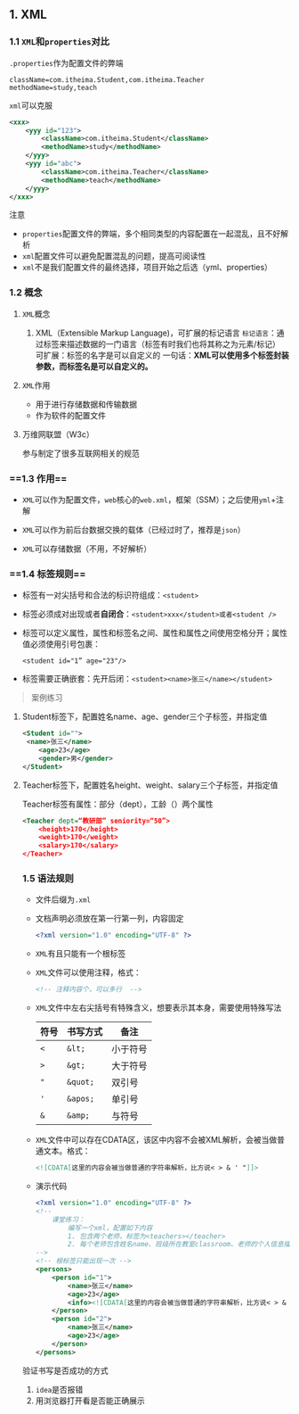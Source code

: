## 1. XML

### 1.1 `XML`和`properties`对比

`.properties`作为配置文件的弊端

```properties
className=com.itheima.Student,com.itheima.Teacher
methodName=study,teach
```

`xml`可以克服

```xml
<xxx>
    <yyy id="123">
        <className>com.itheima.Student</className>
        <methodName>study</methodName>
    </yyy>
    <yyy id="abc">
        <className>com.itheima.Teacher</className>
        <methodName>teach</methodName>
    </yyy>
</xxx>
```

注意

- `properties`配置文件的弊端，多个相同类型的内容配置在一起混乱，且不好解析
- `xml`配置文件可以避免配置混乱的问题，提高可阅读性
- `xml`不是我们配置文件的最终选择，项目开始之后选（yml、properties）

### 1.2 概念

1. `XML`概念

   1. XML（Extensible Markup Language)，可扩展的标记语言
      `标记语言`：通过标签来描述数据的一门语言（标签有时我们也将其称之为元素/标记）
      可扩展：标签的名字是可以自定义的
      一句话：**XML可以使用多个标签封装参数，而标签名是可以自定义的。**

2. `XML`作用

   - 用于进行存储数据和传输数据
   - 作为软件的配置文件

3. 万维网联盟（W3c）

   参与制定了很多互联网相关的规范



### ==1.3 作用==

- `XML`可以作为配置文件，`web`核心的`web.xml`，框架（SSM）；之后使用`yml`+注解

- `XML`可以作为前后台数据交换的载体（已经过时了，推荐是`json`）
- `XML`可以存储数据（不用，不好解析）



### ==1.4 标签规则==

- 标签有一对尖括号和合法的标识符组成：`<student>`

- 标签必须成对出现或者**自闭合**：`<student>xxx</student>或者<student />`

- 标签可以定义属性，属性和标签名之间、属性和属性之间使用空格分开；属性值必须使用引号包裹：

  `<student id="1” age="23"/>`

- 标签需要正确嵌套：先开后闭：`<student><name>张三</name></student>`



> 案例练习

1. Student标签下，配置姓名name、age、gender三个子标签，并指定值

   ```xml
   <Student id="">
   	<name>张三</name>
       <age>23</age>
       <gender>男</gender>
   </Student>
   ```

2. Teacher标签下，配置姓名height、weight、salary三个子标签，并指定值

   Teacher标签有属性：部分（dept），工龄（）两个属性

   ```xml
   <Teacher dept=“教研部” seniority=“50”>
       <height>170</height>
       <weight>170</weight>
       <salary>170</salary>
   </Teacher>
   ```

   ### 1.5 语法规则

   

   - 文件后缀为`.xml`

   - 文档声明必须放在第一行第一列，内容固定

     ```xml
     <?xml version="1.0" encoding="UTF-8" ?>
     ```

   - `XML`有且只能有一个根标签

   - `XML`文件可以使用注释，格式：

     ```xml
     <!-- 注释内容个，可以多行  -->
     ```

     

   - `XML`文件中左右尖括号有特殊含义，想要表示其本身，需要使用特殊写法

     | 符号 | 书写方式 | 备注     |
     | ---- | -------- | -------- |
     | `<`  | `&lt;`   | 小于符号 |
     | `>`  | `&gt;`   | 大于符号 |
     | `"`  | `&quot;` | 双引号   |
     | `'`  | `&apos;` | 单引号   |
     | `&`  | `&amp;`  | 与符号   |

     

   - `XML`文件中可以存在CDATA区，该区中内容不会被XML解析，会被当做普通文本。格式：

     ```xml
     <![CDATA[这里的内容会被当做普通的字符串解析，比方说< > & ' "]]>
     ```

   

   

   - 演示代码

     ```xml
     <?xml version="1.0" encoding="UTF-8" ?>
     <!--
         课堂练习：
             编写一个xml，配置如下内容
             1. 包含两个老师，标签为<teachers></teacher>
             2. 每个老师包含姓名name、班级所在教室classroom、老师的个人信息描述 desc
     -->
     <!-- 根标签只能出现一次 -->
     <persons>
         <person id="1">
             <name>张三</name>
             <age>23</age>
             <info><![CDATA[这里的内容会被当做普通的字符串解析，比方说< > & ' "]]></info>
         </person>
         <person id="2">
             <name>张三</name>
             <age>23</age>
         </person>
     </persons>
     ```

     

   

   验证书写是否成功的方式

   1. `idea`是否报错
   2. 用浏览器打开看是否能正确展示

   